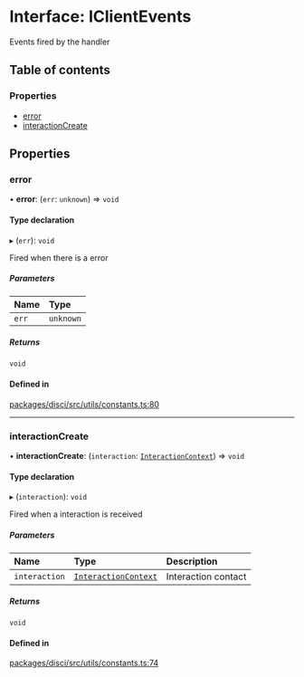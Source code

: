# Interface: IClientEvents

Events fired by the handler

## Table of contents

### Properties

- [error](IClientEvents.md#error)
- [interactionCreate](IClientEvents.md#interactioncreate)

## Properties

### error

• **error**: (`err`: `unknown`) => `void`

#### Type declaration

▸ (`err`): `void`

Fired when there is a error

##### Parameters

| Name | Type |
| :------ | :------ |
| `err` | `unknown` |

##### Returns

`void`

#### Defined in

[packages/disci/src/utils/constants.ts:80](https://github.com/typicalninja493/disci/blob/96876f6/packages/disci/src/utils/constants.ts#L80)

___

### interactionCreate

• **interactionCreate**: (`interaction`: [`InteractionContext`](../README.md#interactioncontext)) => `void`

#### Type declaration

▸ (`interaction`): `void`

Fired when a interaction is received

##### Parameters

| Name | Type | Description |
| :------ | :------ | :------ |
| `interaction` | [`InteractionContext`](../README.md#interactioncontext) | Interaction contact |

##### Returns

`void`

#### Defined in

[packages/disci/src/utils/constants.ts:74](https://github.com/typicalninja493/disci/blob/96876f6/packages/disci/src/utils/constants.ts#L74)
